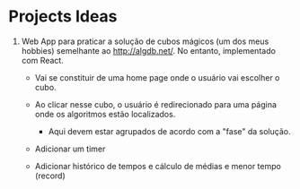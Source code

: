 # Projects Ideas

1. Web App para praticar a solução de cubos mágicos (um dos meus hobbies) semelhante ao http://algdb.net/. No entanto, implementado com React.

   - Vai se constituir de uma home page onde o usuário vai escolher o cubo.

   - Ao clicar nesse cubo, o usuário é redirecionado para uma página onde os algoritmos estão localizados.

     - Aqui devem estar agrupados de acordo com a "fase" da solução.

   - Adicionar um timer

   - Adicionar histórico de tempos e cálculo de médias e menor tempo (record)